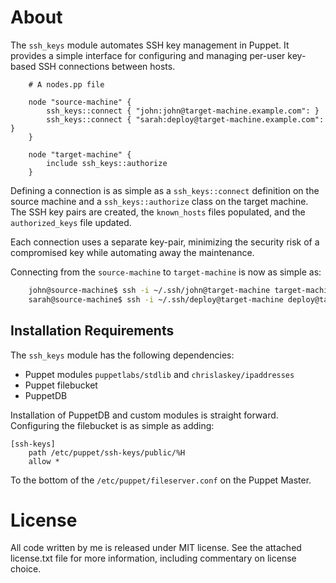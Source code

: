 About
================================================================================

The `ssh_keys` module automates SSH key management in Puppet. It provides a
simple interface for configuring and managing per-user key-based SSH
connections between hosts.

```puppet
	# A nodes.pp file

	node "source-machine" {
		ssh_keys::connect { "john:john@target-machine.example.com": }
		ssh_keys::connect { "sarah:deploy@target-machine.example.com": }
	}

	node "target-machine" {
		include ssh_keys::authorize
	}
```

Defining a connection is as simple as a `ssh_keys::connect` definition on the
source machine and a `ssh_keys::authorize` class on the target machine. The SSH
key pairs are created, the `known_hosts` files populated, and the
`authorized_keys` file updated.

Each connection uses a separate key-pair, minimizing the security risk of
a compromised key while automating away the maintenance.

Connecting from the `source-machine` to `target-machine` is now as simple as:

```bash
	john@source-machine$ ssh -i ~/.ssh/john@target-machine target-machine
	sarah@source-machine$ ssh -i ~/.ssh/deploy@target-machine deploy@target-machine
```

Installation Requirements
-------------------------

The `ssh_keys` module has the following dependencies:

- Puppet modules `puppetlabs/stdlib` and `chrislaskey/ipaddresses`
- Puppet filebucket
- PuppetDB

Installation of PuppetDB and custom modules is straight forward. Configuring
the filebucket is as simple as adding:

  	[ssh-keys]
      	path /etc/puppet/ssh-keys/public/%H
      	allow *

To the bottom of the `/etc/puppet/fileserver.conf` on the Puppet Master.

License
================================================================================

All code written by me is released under MIT license. See the attached
license.txt file for more information, including commentary on license choice.
